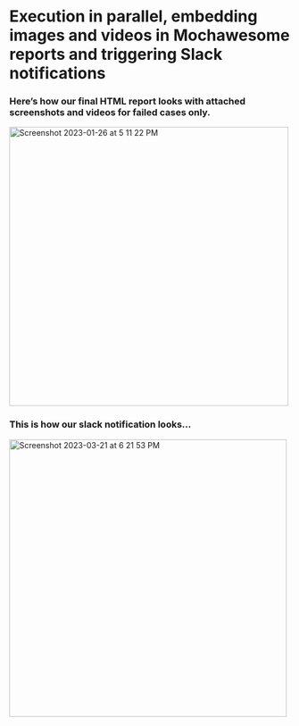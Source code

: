 # Execution in parallel, embedding images and videos in Mochawesome reports and triggering Slack notifications

### Here’s how our final HTML report looks with attached screenshots and videos for failed cases only.
<img width="500" alt="Screenshot 2023-01-26 at 5 11 22 PM" src="https://user-images.githubusercontent.com/101544305/216951645-99d2192c-d612-4e43-a2fa-56e36e849ef2.png">

### This is how our slack notification looks...
<img width="497" alt="Screenshot 2023-03-21 at 6 21 53 PM" src="https://user-images.githubusercontent.com/101544305/226622506-48f4caef-d3d7-4501-b49f-b75d85b6a6aa.png">

